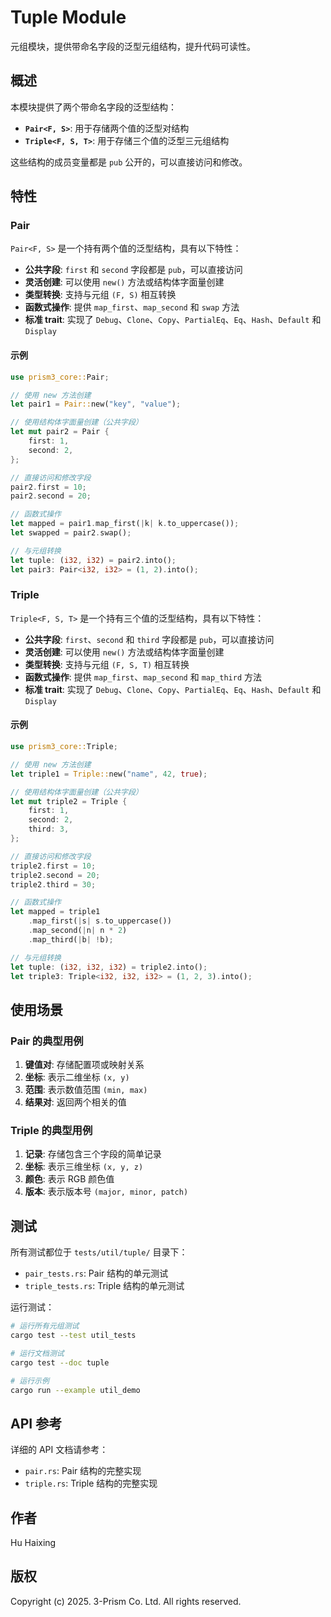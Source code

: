 # Tuple Module

元组模块，提供带命名字段的泛型元组结构，提升代码可读性。

## 概述

本模块提供了两个带命名字段的泛型结构：

- **`Pair<F, S>`**: 用于存储两个值的泛型对结构
- **`Triple<F, S, T>`**: 用于存储三个值的泛型三元组结构

这些结构的成员变量都是 `pub` 公开的，可以直接访问和修改。

## 特性

### Pair

`Pair<F, S>` 是一个持有两个值的泛型结构，具有以下特性：

- **公共字段**: `first` 和 `second` 字段都是 `pub`，可以直接访问
- **灵活创建**: 可以使用 `new()` 方法或结构体字面量创建
- **类型转换**: 支持与元组 `(F, S)` 相互转换
- **函数式操作**: 提供 `map_first`、`map_second` 和 `swap` 方法
- **标准 trait**: 实现了 `Debug`、`Clone`、`Copy`、`PartialEq`、`Eq`、`Hash`、`Default` 和 `Display`

#### 示例

```rust
use prism3_core::Pair;

// 使用 new 方法创建
let pair1 = Pair::new("key", "value");

// 使用结构体字面量创建（公共字段）
let mut pair2 = Pair {
    first: 1,
    second: 2,
};

// 直接访问和修改字段
pair2.first = 10;
pair2.second = 20;

// 函数式操作
let mapped = pair1.map_first(|k| k.to_uppercase());
let swapped = pair2.swap();

// 与元组转换
let tuple: (i32, i32) = pair2.into();
let pair3: Pair<i32, i32> = (1, 2).into();
```

### Triple

`Triple<F, S, T>` 是一个持有三个值的泛型结构，具有以下特性：

- **公共字段**: `first`、`second` 和 `third` 字段都是 `pub`，可以直接访问
- **灵活创建**: 可以使用 `new()` 方法或结构体字面量创建
- **类型转换**: 支持与元组 `(F, S, T)` 相互转换
- **函数式操作**: 提供 `map_first`、`map_second` 和 `map_third` 方法
- **标准 trait**: 实现了 `Debug`、`Clone`、`Copy`、`PartialEq`、`Eq`、`Hash`、`Default` 和 `Display`

#### 示例

```rust
use prism3_core::Triple;

// 使用 new 方法创建
let triple1 = Triple::new("name", 42, true);

// 使用结构体字面量创建（公共字段）
let mut triple2 = Triple {
    first: 1,
    second: 2,
    third: 3,
};

// 直接访问和修改字段
triple2.first = 10;
triple2.second = 20;
triple2.third = 30;

// 函数式操作
let mapped = triple1
    .map_first(|s| s.to_uppercase())
    .map_second(|n| n * 2)
    .map_third(|b| !b);

// 与元组转换
let tuple: (i32, i32, i32) = triple2.into();
let triple3: Triple<i32, i32, i32> = (1, 2, 3).into();
```

## 使用场景

### Pair 的典型用例

1. **键值对**: 存储配置项或映射关系
2. **坐标**: 表示二维坐标 `(x, y)`
3. **范围**: 表示数值范围 `(min, max)`
4. **结果对**: 返回两个相关的值

### Triple 的典型用例

1. **记录**: 存储包含三个字段的简单记录
2. **坐标**: 表示三维坐标 `(x, y, z)`
3. **颜色**: 表示 RGB 颜色值
4. **版本**: 表示版本号 `(major, minor, patch)`

## 测试

所有测试都位于 `tests/util/tuple/` 目录下：

- `pair_tests.rs`: Pair 结构的单元测试
- `triple_tests.rs`: Triple 结构的单元测试

运行测试：

```bash
# 运行所有元组测试
cargo test --test util_tests

# 运行文档测试
cargo test --doc tuple

# 运行示例
cargo run --example util_demo
```

## API 参考

详细的 API 文档请参考：

- `pair.rs`: Pair 结构的完整实现
- `triple.rs`: Triple 结构的完整实现

## 作者

Hu Haixing

## 版权

Copyright (c) 2025. 3-Prism Co. Ltd. All rights reserved.

